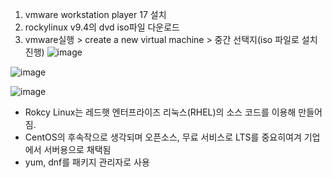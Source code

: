 1. vmware workstation player 17 설치
2. rockylinux v9.4의 dvd iso파일 다운로드
3. vmware실행 > create a new virtual machine > 중간 선택지(iso 파일로 설치 진행)
![image](https://github.com/user-attachments/assets/c4306e9e-7436-4bf8-966e-3170c9234352)

![image](https://github.com/user-attachments/assets/02636f1e-e2df-4205-8cbc-c94608051c92)

![image](https://github.com/user-attachments/assets/cc43b242-cfe8-4520-a740-0947bf0d4d2d)

- Rokcy Linux는 레드햇 엔터프라이즈 리눅스(RHEL)의 소스 코드를 이용해 만들어짐.
- CentOS의 후속작으로 생각되며 오픈소스, 무료 서비스로 LTS를 중요히여겨 기업에서 서버용으로 채택됨
- yum, dnf를 패키지 관리자로 사용
